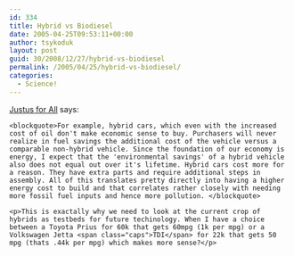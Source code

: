 ```yaml
---
id: 334
title: Hybrid vs Biodiesel
date: 2005-04-25T09:53:11+00:00
author: tsykoduk
layout: post
guid: 30/2008/12/27/hybrid-vs-biodiesel
permalink: /2005/04/25/hybrid-vs-biodiesel/
categories:
  - Science!
---
```

<p><a href="http://davejustus.blogspot.com/">Justus for All</a> says:</p>


	<blockquote>For example, hybrid cars, which even with the increased cost of oil don't make economic sense to buy. Purchasers will never realize in fuel savings the additional cost of the vehicle versus a comparable non-hybrid vehicle. Since the foundation of our economy is energy, I expect that the 'environmental savings' of a hybrid vehicle also does not equal out over it's lifetime. Hybrid cars cost more for a reason. They have extra parts and require additional steps in assembly. All of this translates pretty directly into having a higher energy cost to build and that correlates rather closely with needing more fossil fuel inputs and hence more pollution. </blockquote>

	<p>This is exactally why we need to look at the current crop of hybrids as testbeds for future techinology. When I have a choice between a Toyota Prius for 60k that gets 60mpg (1k per mpg) or a Volkswagen Jetta <span class="caps">TDI</span> for 22k that gets 50 mpg (thats .44k per mpg) which makes more sense?</p>